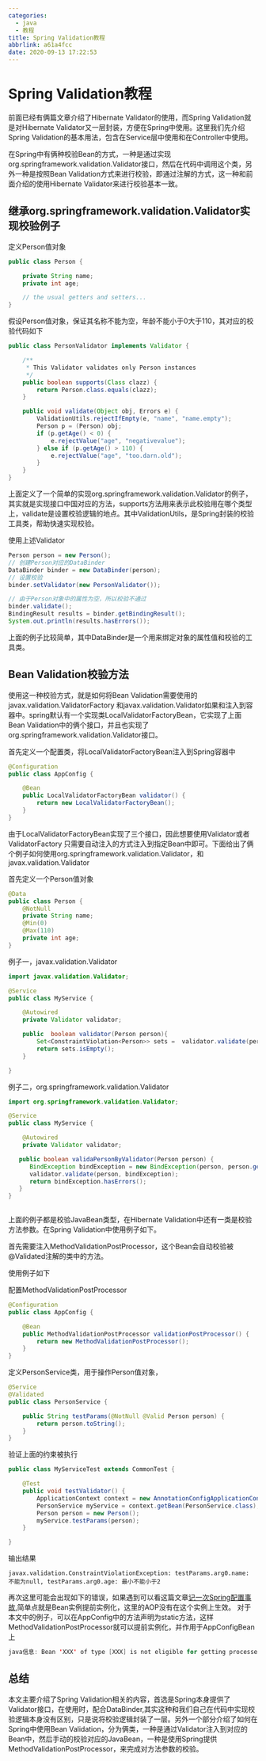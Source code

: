 ```yaml
---
categories:
  - java
  - 教程
title: Spring Validation教程
abbrlink: a61a4fcc
date: 2020-09-13 17:22:53
---
```

# Spring Validation教程

<!-- 
1. 阐述validation DataBinder的关系
2. BeanWrapper
3. PropertyEditorSupport  PropertyEditor 解析属性，这个符合JavaBean标准
   core.convert 提供通用类型转换的能力和format提供UI 属性值的转换能力
   org.springframework.beans.propertyeditors 这个包下面提供了默认的字符串转换成对象

   字符串转成对象，通过java.beans.PropertyEditor接口来实现，Spring遵循了这套标准，然后进行转换。
4. spring自身提供了一个Validator 适配器

1. 通过实现Validator接口验证bean

-->

前面已经有俩篇文章介绍了Hibernate Validator的使用，而Spring Validation就是对Hibernate Validator又一层封装，方便在Spring中使用。这里我们先介绍Spring Validation的基本用法，包含在Service层中使用和在Controller中使用。

在Spring中有俩种校验Bean的方式，一种是通过实现org.springframework.validation.Validator接口，然后在代码中调用这个类，另外一种是按照Bean Validation方式来进行校验，即通过注解的方式，这一种和前面介绍的使用Hibernate Validator来进行校验基本一致。
<!-- more -->
## 继承org.springframework.validation.Validator实现校验例子

定义Person值对象

``` java
public class Person {

    private String name;
    private int age;

    // the usual getters and setters...
}
```

假设Person值对象，保证其名称不能为空，年龄不能小于0大于110，其对应的校验代码如下

``` java
public class PersonValidator implements Validator {

    /**
     * This Validator validates only Person instances
     */
    public boolean supports(Class clazz) {
        return Person.class.equals(clazz);
    }

    public void validate(Object obj, Errors e) {
        ValidationUtils.rejectIfEmpty(e, "name", "name.empty");
        Person p = (Person) obj;
        if (p.getAge() < 0) {
            e.rejectValue("age", "negativevalue");
        } else if (p.getAge() > 110) {
            e.rejectValue("age", "too.darn.old");
        }
    }
}
```

上面定义了一个简单的实现org.springframework.validation.Validator的例子，其实就是实现接口中国对应的方法，supports方法用来表示此校验用在哪个类型上，validate是设置校验逻辑的地点。其中ValidationUtils，是Spring封装的校验工具类，帮助快速实现校验。

使用上述Validator

``` java
Person person = new Person();
// 创建Person对应的DataBinder
DataBinder binder = new DataBinder(person);
// 设置校验
binder.setValidator(new PersonValidator());

// 由于Person对象中的属性为空，所以校验不通过
binder.validate();
BindingResult results = binder.getBindingResult();
System.out.println(results.hasErrors());
```

上面的例子比较简单，其中DataBinder是一个用来绑定对象的属性值和校验的工具类。

## Bean Validation校验方法

使用这一种校验方式，就是如何将Bean Validation需要使用的javax.validation.ValidatorFactory 和javax.validation.Validator如果和注入到容器中。spring默认有一个实现类LocalValidatorFactoryBean，它实现了上面Bean Validation中的俩个接口，并且也实现了org.springframework.validation.Validator接口。

首先定义一个配置类，将LocalValidatorFactoryBean注入到Spring容器中

```java
@Configuration
public class AppConfig {

    @Bean
    public LocalValidatorFactoryBean validator() {
        return new LocalValidatorFactoryBean();
    }
}
```

由于LocalValidatorFactoryBean实现了三个接口，因此想要使用Validator或者ValidatorFactory 只需要自动注入的方式注入到指定Bean中即可。下面给出了俩个例子如何使用org.springframework.validation.Validator，和javax.validation.Validator

首先定义一个Person值对象

``` java
@Data
public class Person {
    @NotNull
    private String name;
    @Min(0)
    @Max(110)
    private int age;
}
```

例子一，javax.validation.Validator

``` java
import javax.validation.Validator;

@Service
public class MyService {

    @Autowired
    private Validator validator;

    public  boolean validator(Person person){
        Set<ConstraintViolation<Person>> sets =  validator.validate(person);
        return sets.isEmpty();
    }

}
```

例子二，org.springframework.validation.Validator

```java
import org.springframework.validation.Validator;

@Service
public class MyService {

    @Autowired
    private Validator validator;

   public boolean validaPersonByValidator(Person person) {
      BindException bindException = new BindException(person, person.getName());
      validator.validate(person, bindException);
      return bindException.hasErrors();
   }
}
  
```

上面的例子都是校验JavaBean类型，在Hibernate Validation中还有一类是校验方法参数。在Spring Validation中使用例子如下。

首先需要注入MethodValidationPostProcessor，这个Bean会自动校验被@Validated注解的类中的方法。

使用例子如下

配置MethodValidationPostProcessor

```java
@Configuration
public class AppConfig {

    @Bean
    public MethodValidationPostProcessor validationPostProcessor() {
        return new MethodValidationPostProcessor();
    }
}
```

定义PersonService类，用于操作Person值对象，

``` java
@Service
@Validated
public class PersonService {

    public String testParams(@NotNull @Valid Person person) {
        return person.toString();
    }
}
```

验证上面的约束被执行

``` java
public class MyServiceTest extends CommonTest {

    @Test
    public void testValidator() {
        ApplicationContext context = new AnnotationConfigApplicationContext(AppConfig.class.getPackage().getName());
        PersonService myService = context.getBean(PersonService.class);
        Person person = new Person();
        myService.testParams(person);
    }

}
```

输出结果

``` text
javax.validation.ConstraintViolationException: testParams.arg0.name: 不能为null, testParams.arg0.age: 最小不能小于2
```

再次这里可能会出现如下的错误，如果遇到可以看这篇文章[记一次Spring配置事故](https://www.cnblogs.com/asfeixue/p/9535851.html),简单点就是Bean实例提前实例化，这里的AOP没有在这个实例上生效。
对于本文中的例子，可以在AppConfig中的方法声明为static方法，这样MethodValidationPostProcessor就可以提前实例化，并作用于AppConfigBean上

``` java
java信息: Bean 'XXX' of type [XXX] is not eligible for getting processed by all BeanPostProcessors (for example: not eligible for auto-proxying)
```

## 总结

本文主要介绍了Spring Validation相关的内容，首选是Spring本身提供了Validator接口，在使用时，配合DataBinder,其实这种和我们自己在代码中实现校验逻辑本身没有区别，只是说将校验逻辑封装了一层。另外一个部分介绍了如何在Spring中使用Bean Validation，分为俩类，一种是通过Validator注入到对应的Bean中，然后手动的校验对应的JavaBean，一种是使用Spring提供MethodValidationPostProcessor，来完成对方法参数的校验。